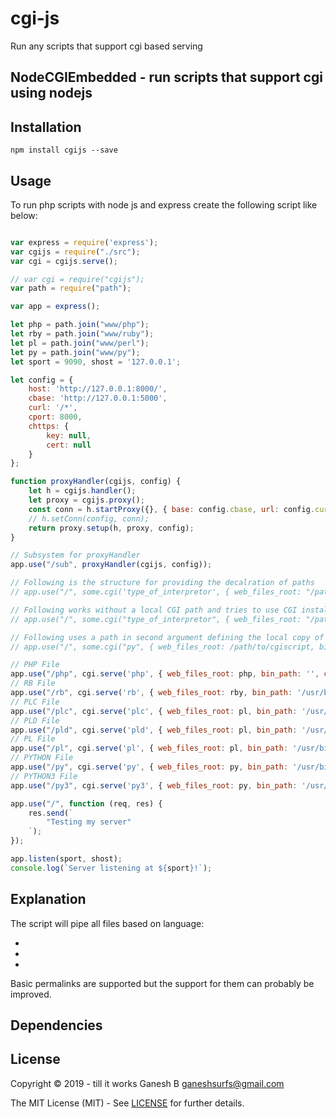 # cgi-js
Run any scripts that support cgi based serving


NodeCGIEmbedded - run scripts that support cgi using nodejs
-----------------------------------------------------------




Installation
------------

```
npm install cgijs --save
```

Usage
-----

To run php scripts with node js and express create the following script like below: 

```javascript

var express = require('express');
var cgijs = require("./src");
var cgi = cgijs.serve();

// var cgi = require("cgijs");
var path = require("path");

var app = express();

let php = path.join("www/php");
let rby = path.join("www/ruby");
let pl = path.join("www/perl");
let py = path.join("www/py");
let sport = 9090, shost = '127.0.0.1';

let config = {
    host: 'http://127.0.0.1:8000/',
    cbase: 'http://127.0.0.1:5000',
    curl: '/*',
    cport: 8000,
    chttps: {
        key: null,
        cert: null
    }
};

function proxyHandler(cgijs, config) {
    let h = cgijs.handler();
    let proxy = cgijs.proxy();
    const conn = h.startProxy({}, { base: config.cbase, url: config.curl, sport: config.cport, https: config.chttps });
    // h.setConn(config, conn);
    return proxy.setup(h, proxy, config);
}

// Subsystem for proxyHandler
app.use("/sub", proxyHandler(cgijs, config));

// Following is the structure for providing the decalration of paths
// app.use("/", some.cgi('type_of_interpretor', { web_files_root: "/path/to/cgiscript/www/folder/with/or/without/filename", bin_path: '/path/to/cgiexe/without/executable_name', config_path: '/path/to/some.ini', host: shost, port: sport });

// Following works without a local CGI path and tries to use CGI installed in system by default
// app.use("/", some.cgi("type_of_interpretor", { web_files_root: "/path/to/cgiscript/www/folder/with/or/without/filename", bin_path: '', config_path: '', host: shost, port: sport });

// Following uses a path in second argument defining the local copy of CGI that you want to use for the application
// app.use("/", some.cgi("py", { web_files_root: /path/to/cgiscript, bin_path: '/usr/bin/', config_path: '/path/to/cgi.ini', host: shost, port: sport });

// PHP File
app.use("/php", cgi.serve('php', { web_files_root: php, bin_path: '', config_path: '', host: shost, port: sport }));
// RB File
app.use("/rb", cgi.serve('rb', { web_files_root: rby, bin_path: '/usr/bin/', config_path: '', host: shost, port: sport }));
// PLC File
app.use("/plc", cgi.serve('plc', { web_files_root: pl, bin_path: '/usr/bin/', config_path: '', host: shost, port: sport }));
// PLD File
app.use("/pld", cgi.serve('pld', { web_files_root: pl, bin_path: '/usr/bin/', config_path: '', host: shost, port: sport }));
// PL File
app.use("/pl", cgi.serve('pl', { web_files_root: pl, bin_path: '/usr/bin/', config_path: '', host: shost, port: sport }));
// PYTHON File
app.use("/py", cgi.serve('py', { web_files_root: py, bin_path: '/usr/bin/', config_path: '', host: shost, port: sport }));
// PYTHON3 File
app.use("/py3", cgi.serve('py3', { web_files_root: py, bin_path: '/usr/bin/', config_path: '', host: shost, port: sport }));

app.use("/", function (req, res) {
    res.send(`
        "Testing my server"
    `);
});

app.listen(sport, shost);
console.log(`Server listening at ${sport}!`);

```

Explanation
-----------

The script will pipe all files based on language:

* 
* 
* 

Basic permalinks are supported but the support for them can probably be improved. 

Dependencies
------------


License
-------

Copyright © 2019 - till it works Ganesh B <ganeshsurfs@gmail.com>

The MIT License (MIT) - See [LICENSE](./LICENSE) for further details.
